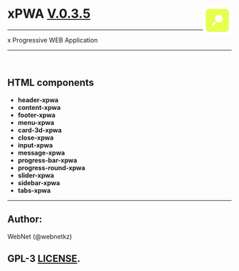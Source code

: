 <h1>xPWA <u>V.0.3.5</u> <img src="./logo.png" style="float: right;"></h1>

<hr>
x Progressive WEB Application<br>
<hr>
<br>
<h2>HTML components</h2>
<ul>
<li><b>header-xpwa</b></li>
<li><b>content-xpwa</b></li>
<li><b>footer-xpwa</b></li>
<li><b>menu-xpwa</b></li>
<li><b>card-3d-xpwa</b></li>
<li><b>close-xpwa</b></li>
<li><b>input-xpwa</b></li>
<li><b>message-xpwa</b></li>
<li><b>progress-bar-xpwa</b></li>
<li><b>progress-round-xpwa</b></li>
<li><b>slider-xpwa</b></li>
<li><b>sidebar-xpwa</b></li>
<li><b>tabs-xpwa</b></li>
</ul>

<hr>
<h2>Author:</h2>
WebNet (@webnetkz)
<h2>GPL-3 <a href="LICENSE">LICENSE</a>.</h2>




